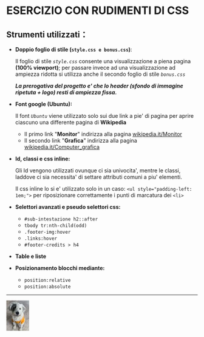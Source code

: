  # ESERCIZIO CON RUDIMENTI DI CSS 

 ## Strumenti utilizzati：

- **Doppio foglio di stile  (`style.css e bonus.css`)**:

  Il foglio di stile *`style.css`* consente una visualizzazione a piena pagina **(100% viewport)**; per passare invece ad una visualizzazione ad ampiezza ridotta si utilizza anche il secondo foglio di stile *`bonus.css`*

  ***La prerogativa del progetto e' che lo header (sfondo di immagine ripetuta + logo) resti di ampiezza fissa.***

- **Font google (Ubuntu):**

  Il font *`Ubuntu`* viene utilizzato solo sui due link a pie' di pagina per aprire ciascuno una differente pagina di **Wikipedia**

  - Il primo link "**Monitor**" indirizza alla pagina [wikipedia.it/Monitor](https://it.wikipedia.org/wiki/Monitor_(computer))
  - Il secondo link "**Grafica**" indirizza alla pagina [wikipedia.it/Computer_grafica](https://it.wikipedia.org/wiki/Computer_grafica)

- **Id, classi e css inline:**

  Gli Id vengono utilizzati ovunque ci sia univocita', mentre le classi, laddove ci sia necessita' di settare attributi comuni a piu' elementi. 

  Il css inline lo si e' utilizzato solo in un caso: `<ul style="padding-left: 1em;">` per riposizionare correttamente i punti di marcatura dei `<li>`

- **Selettori avanzati e pseudo selettori css:**

  - `#sub-intestazione h2::after` 
  - `tbody tr:nth-child(odd)`
  - `.footer-img:hover`
  - `.links:hover`
  -  `#footer-credits > h4`

- **Table e liste**

- **Posizionamento blocchi mediante:**

  - `position:relative`
  - `position:absolute`



---





![Aki A.c.p. Japan 2023](assets\img\aki_logo.jpg)

